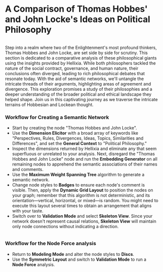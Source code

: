 # A Comparison of Thomas Hobbes' and John Locke's Ideas on Political Philosophy

<figure><img src="https://res.cloudinary.com/dvr3obmlj/image/upload/v1692973325/Hobbes-Locke_tfhyms.jpg" alt=""><figcaption></figcaption></figure>

Step into a realm where two of the Enlightenment's most profound thinkers, Thomas Hobbes and John Locke, are set side by side for scrutiny. This section is dedicated to a comparative analysis of these philosophical giants using the insights provided by Hellixia. While both philosophers tackled the nature of the social contract, governance, and human nature, their conclusions often diverged, leading to rich philosophical debates that resonate today. With the aid of semantic networks, we'll untangle the intricate threads of their arguments, highlighting areas of agreement and divergence. This exploration promises a study of their philosophies and a deeper understanding of the broader political and ethical landscape they helped shape. Join us in this captivating journey as we traverse the intricate terrains of Hobbesian and Lockean thought.



### Workflow for Creating a Semantic Network

* Start by creating the node "Thomas Hobbes and John Locke". &#x20;
* Use the **Dimension Elicitor** with a broad array of keywords like "Perspectives, Rules, Divergences, Ideas, Topics, Similarities and Differences", and set the **General Context** to "Political Philosophy."&#x20;
* Inspect the dimensions returned by Hellixia and eliminate any that seem superfluous or unrelated to your analysis. Next, disregard the "Thomas Hobbes and John Locke" node and run the **Embedding Generator** on all remaining nodes to apprehend the semantic associations of their names and comments.
* Use the **Maximum Weight Spanning Tree** algorithm to generate a semantic network.&#x20;
* Change node styles to **Badges** to ensure each node's comment is visible. Then, apply the **Dynamic Grid Layout** to position the nodes on your graph; remember that this algorithm is not deterministic, and its orientation—vertical, horizontal, or mixed—is random. You might need to execute this layout several times to obtain an arrangement that aligns with your taste.
* Switch over to **Validation Mode** and select **Skeleton View**. Since your network doesn't represent causal relations, **Skeleton View** will maintain only node connections without indicating a direction.

<div data-full-width="true">

<figure><img src="https://res.cloudinary.com/dvr3obmlj/image/upload/v1692972865/Hobbes-Locke-SN_n9ogo2.svg" alt=""><figcaption></figcaption></figure>

</div>

### Workflow for the Node Force analysis

* Return to **Modeling Mode** and alter the node styles to **Discs**.&#x20;
* Use the **Symmetric Layout** and switch to **Validation Mode** to run a **Node Force** analysis.

<figure><img src="https://res.cloudinary.com/dvr3obmlj/image/upload/v1692972865/Hobbes-Locke-NF_mvdblw.svg" alt=""><figcaption></figcaption></figure>

###
